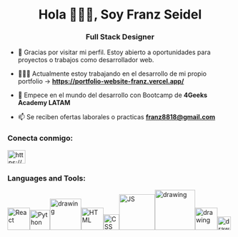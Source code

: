 <h1 align="center">Hola 🙋🏻‍♂️, Soy Franz Seidel</h1>
<h3 align="center">Full Stack Designer</h3>

- 👀 Gracias por visitar mi perfil. Estoy abierto a oportunidades para proyectos o trabajos como desarrollador web.

- 👨🏻‍💻 Actualmente estoy trabajando en el desarrollo de mi propio portfolio ->  **https://portfolio-website-franz.vercel.app/**

- 🌱 Empece en el mundo del desarrollo con Bootcamp de  **4Geeks Academy LATAM**

- 📫 Se reciben ofertas laborales o practicas **franz8818@gmail.com**

<h3 align="left">Conecta conmigo:</h3>
<a href="https://www.linkedin.com/in/franz8818/" target="blank"><img align="center" src="https://raw.githubusercontent.com/rahuldkjain/github-profile-readme-generator/master/src/images/icons/Social/linked-in-alt.svg" alt="https://www.linkedin.com/in/franz8818/" height="30" width="40" /></a>
</p>

### Languages and Tools: 
<img src="https://upload.wikimedia.org/wikipedia/commons/thumb/a/a7/React-icon.svg/2300px-React-icon.svg.png" alt="React" width="50"/><img src="https://upload.wikimedia.org/wikipedia/commons/thumb/c/c3/Python-logo-notext.svg/1869px-Python-logo-notext.svg.png" alt="Python" width="45"/><img src="https://cdn.freebiesupply.com/logos/thumbs/2x/flask-logo.png" alt="drawing" width="70"/><img src="https://upload.wikimedia.org/wikipedia/commons/thumb/6/61/HTML5_logo_and_wordmark.svg/512px-HTML5_logo_and_wordmark.svg.png" alt="HTML" width="50"/><img src="https://upload.wikimedia.org/wikipedia/commons/thumb/d/d5/CSS3_logo_and_wordmark.svg/1452px-CSS3_logo_and_wordmark.svg.png" alt="CSS" width="35"/><img src="https://www.freepnglogos.com/uploads/javascript-png/javascript-logo-transparent-logo-javascript-images-3.png" alt="JS" width="80"/><img src="https://upload.wikimedia.org/wikipedia/commons/8/87/Sql_data_base_with_logo.png" alt="drawing" width="90"/><img src="https://uxwing.com/wp-content/themes/uxwing/download/brands-and-social-media/postman-icon.png" alt="drawing" width="50"/><img src="https://cdn.freebiesupply.com/logos/large/2x/figma-1-logo-png-transparent.png" alt="drawing" width="30"/>
